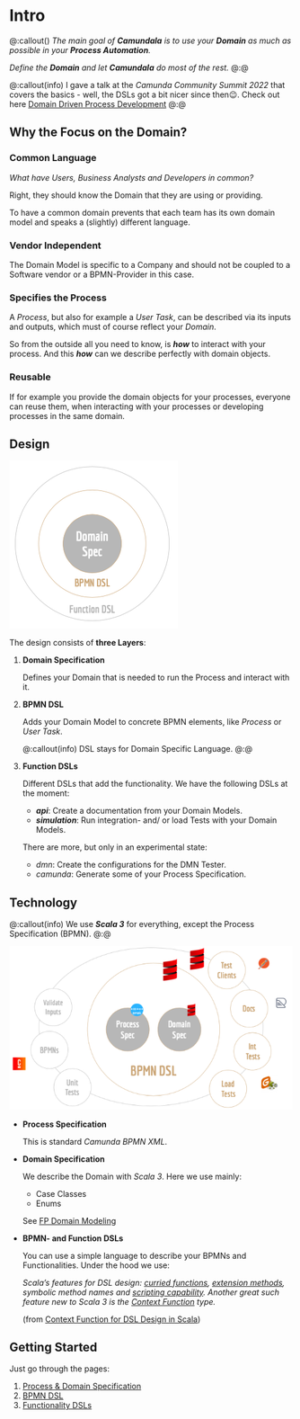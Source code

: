 # Intro

@:callout()
_The main goal of **Camundala** is to use your **Domain** as much as possible in your **Process Automation**._

_Define the **Domain** and let **Camundala** do most of the rest._ 
@:@

@:callout(info)
I gave a talk at the _Camunda Community Summit 2022_ that covers the basics - well, the DSLs got a bit nicer since then😉. 
Check out here [Domain Driven Process Development](https://page.camunda.com/ccs2022-domaindrivenprocessdevelopment?hsLang=en)
@:@

## Why the Focus on the Domain?
### Common Language
_What have Users, Business Analysts and Developers in common?_

Right, they should know the Domain that they are using or providing.

To have a common domain prevents that each team has its own domain model and speaks a (slightly) different language.

### Vendor Independent
The Domain Model is specific to a Company and should not be coupled to a Software vendor 
or a BPMN-Provider in this case.

### Specifies the Process
A _Process_, but also for example a _User Task_, can be described via its inputs and outputs, 
which must of course reflect your _Domain_.

So from the outside all you need to know, is **_how_** to interact with your process. 
And this _**how**_ can we describe perfectly with domain objects. 

### Reusable
If for example you provide the domain objects for your processes, everyone can reuse them, 
when interacting with your processes or developing processes in the same domain.

## Design
![Design](images/design.png)

The design consists of **three Layers**:

1. **Domain Specification**

   Defines your Domain that is needed to run the Process and interact with it. 

2. **BPMN DSL**
   
   Adds your Domain Model to concrete BPMN elements, like _Process_ or _User Task_.

   @:callout(info)
   DSL stays for Domain Specific Language.
   @:@

3. **Function DSLs**
 
   Different DSLs that add the functionality.
   We have the following DSLs at the moment:
   - **_api_**: Create a documentation from your Domain Models.
   - **_simulation_**: Run integration- and/ or load Tests with your Domain Models.
   
   There are more, but only in an experimental state:
   - _dmn_: Create the configurations for the DMN Tester.
   - _camunda_: Generate some of your Process Specification.

## Technology
@:callout(info)
We use _**Scala 3**_ for everything, except the Process Specification (BPMN).
@:@

![Technology](images/technology.png)

* **Process Specification**
  
  This is standard _Camunda BPMN XML_.
* **Domain Specification**
  
  We describe the Domain with _Scala 3_. Here we use mainly:
    * Case Classes
    * Enums

  See [FP Domain Modeling](https://docs.scala-lang.org/scala3/book/taste-modeling.html#fp-domain-modeling)

* **BPMN- and Function DSLs**

  You can use a simple language to describe your BPMNs and Functionalities.
  Under the hood we use:

  _Scala’s features for DSL design: [curried functions](https://alvinalexander.com/scala/fp-book/partially-applied-functions-currying-in-scala/), [extension methods](https://docs.scala-lang.org/scala3/book/ca-extension-methods.html), symbolic method names and [scripting capability](https://scala-cli.virtuslab.org/). 
  Another great such feature new to Scala 3 is the [Context Function](https://docs.scala-lang.org/scala3/reference/contextual/context-functions.html#inner-main) type._   

  (from [Context Function for DSL Design in Scala](https://akmetiuk.com/posts/2022-04-02-context-functions.html))

## Getting Started
Just go through the pages:

1. [Process & Domain Specification](specification.md)
2. [BPMN DSL](bpmnDsl.md)
3. [Functionality DSLs](functionalityDsls/apiDoc.md)